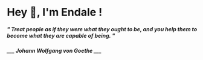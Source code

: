 <h1 title="head"> Hey 👋, I'm Endale !</h1>

**<h5><i>" Treat people as if they were what they ought to be, and you help them to become what they are capable of being. "</i></h5>**

*<b>___ Johann Wolfgang von Goethe ___</b>*
